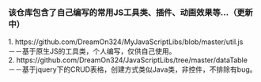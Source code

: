 <h3>该仓库包含了自己编写的常用JS工具类、插件、动画效果等...（更新中）</h3>
1. https://github.com/DreamOn324/MyJavaScriptLibs/blob/master/util.js</br> －－基于原生JS的工具类，个人编写，仅供自己使用。</br>
2. https://github.com/DreamOn324/JavaScriptLibs/tree/master/dataTable</br> －－基于jquery下的CRUD表格，创建方式类似Java类，非控件，不排除有bug。

  
